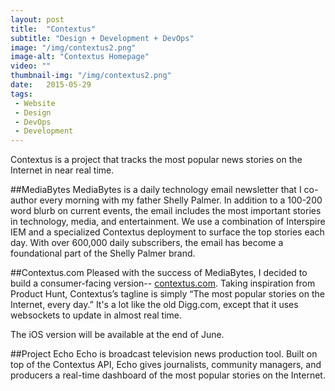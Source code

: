 ```yaml
---
layout: post
title:  "Contextus"
subtitle: "Design + Development + DevOps"
image: "/img/contextus2.png"
image-alt: "Contextus Homepage"
video: ""
thumbnail-img: "/img/contextus2.png"
date:   2015-05-29
tags:
 - Website
 - Design
 - DevOps
 - Development
---
```



Contextus is a project that tracks the most popular news stories on the Internet in near real time.

##MediaBytes
MediaBytes is a daily technology email newsletter that I co-author every morning with my father Shelly Palmer.  In addition to a 100-200 word blurb on current events, the email includes the most important stories in technology, media, and entertainment. We use a combination of Interspire IEM and a specialized Contextus deployment to surface the top stories each day. With over 600,000 daily subscribers, the email has become a foundational part of the Shelly Palmer brand.

##Contextus.com
Pleased with the success of MediaBytes, I decided to build a consumer-facing version-- [contextus.com](http://contextus.com). Taking inspiration from Product Hunt, Contextus’s tagline is simply “The most popular stories on the Internet, every day.” It's a lot like the old Digg.com, except that it uses websockets to update in almost real time.

The iOS version will be available at the end of June. 

##Project Echo
Echo is broadcast television news production tool. Built on top of the Contextus API, Echo gives journalists, community managers, and producers a real-time dashboard of the most popular stories on the Internet.
